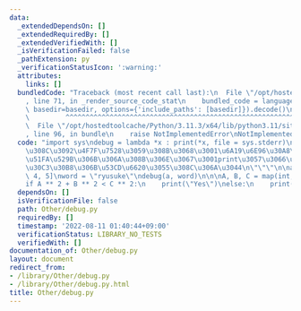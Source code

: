 ```yaml
---
data:
  _extendedDependsOn: []
  _extendedRequiredBy: []
  _extendedVerifiedWith: []
  _isVerificationFailed: false
  _pathExtension: py
  _verificationStatusIcon: ':warning:'
  attributes:
    links: []
  bundledCode: "Traceback (most recent call last):\n  File \"/opt/hostedtoolcache/Python/3.11.3/x64/lib/python3.11/site-packages/onlinejudge_verify/documentation/build.py\"\
    , line 71, in _render_source_code_stat\n    bundled_code = language.bundle(stat.path,\
    \ basedir=basedir, options={'include_paths': [basedir]}).decode()\n          \
    \         ^^^^^^^^^^^^^^^^^^^^^^^^^^^^^^^^^^^^^^^^^^^^^^^^^^^^^^^^^^^^^^^^^^^^^^^^^^^^^^^^^\n\
    \  File \"/opt/hostedtoolcache/Python/3.11.3/x64/lib/python3.11/site-packages/onlinejudge_verify/languages/python.py\"\
    , line 96, in bundle\n    raise NotImplementedError\nNotImplementedError\n"
  code: "import sys\ndebug = lambda *x : print(*x, file = sys.stderr)\n\n\"\"\"\n\u3053\
    \u308C\u3092\u4F7F\u7528\u3059\u308B\u3068\u3001\u6A19\u6E96\u30A8\u30E9\u30FC\
    \u51FA\u529B\u306B\u306A\u308B\u306E\u3067\u3001print\u3057\u3066\u3082\u30B8\u30E3\
    \u30C3\u30B8\u306B\u53CD\u6620\u3055\u308C\u306A\u3044\n\"\"\"\n\na = [1, 2, 3,\
    \ 4, 5]\nword = \"ryusuke\"\ndebug(a, word)\n\n\nA, B, C = map(int, input().split())\n\
    if A ** 2 + B ** 2 < C ** 2:\n    print(\"Yes\")\nelse:\n    print(\"No\")"
  dependsOn: []
  isVerificationFile: false
  path: Other/debug.py
  requiredBy: []
  timestamp: '2022-08-11 01:40:44+09:00'
  verificationStatus: LIBRARY_NO_TESTS
  verifiedWith: []
documentation_of: Other/debug.py
layout: document
redirect_from:
- /library/Other/debug.py
- /library/Other/debug.py.html
title: Other/debug.py
---
```

